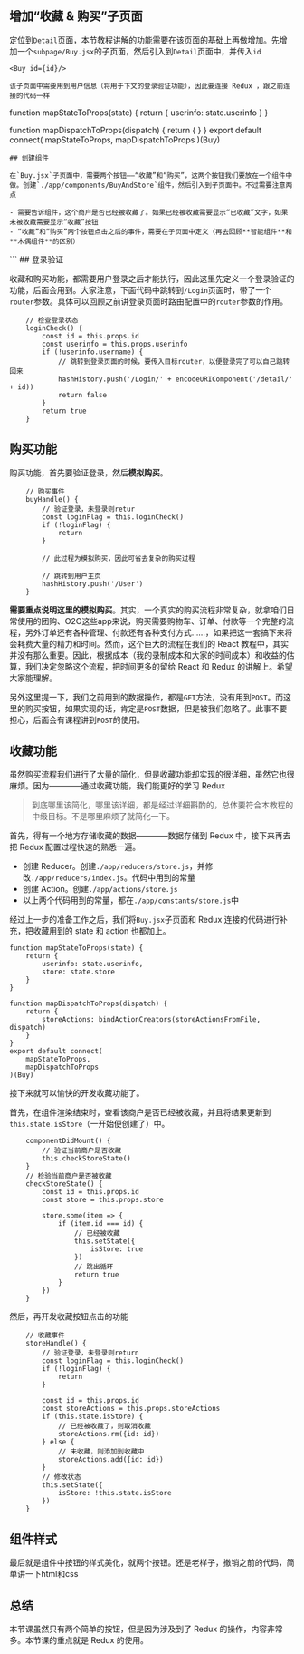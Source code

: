 ## 增加“收藏 & 购买”子页面

定位到`Detail`页面，本节教程讲解的功能需要在该页面的基础上再做增加。先增加一个`subpage/Buy.jsx`的子页面，然后引入到`Detail`页面中，并传入`id`

```
<Buy id={id}/>

该子页面中需要用到用户信息（将用于下文的登录验证功能），因此要连接 Redux ，跟之前连接的代码一样

```
function mapStateToProps(state) {
    return {
        userinfo: state.userinfo
    }
}

function mapDispatchToProps(dispatch) {
    return {
    }
}
export default connect(
    mapStateToProps,
    mapDispatchToProps
)(Buy)
```
## 创建组件

在`Buy.jsx`子页面中，需要两个按钮——“收藏”和“购买”，这两个按钮我们要放在一个组件中做。创建`./app/components/BuyAndStore`组件，然后引入到子页面中。不过需要注意两点

- 需要告诉组件，这个商户是否已经被收藏了。如果已经被收藏需要显示“已收藏”文字，如果未被收藏需要显示“收藏”按钮
- “收藏”和“购买”两个按钮点击之后的事件，需要在子页面中定义（再去回顾**智能组件**和**木偶组件**的区别）

```
<BuyAndStore isStore={this.state.isStore} buyHandle={this.buyHandle.bind(this)} storeHandle={this.storeHandle.bind(this)}/>
```
## 登录验证

收藏和购买功能，都需要用户登录之后才能执行，因此这里先定义一个登录验证的功能，后面会用到。大家注意，下面代码中跳转到`/Login`页面时，带了一个`router`参数。具体可以回顾之前讲登录页面时路由配置中的`router`参数的作用。

```
    // 检查登录状态
    loginCheck() {
        const id = this.props.id
        const userinfo = this.props.userinfo
        if (!userinfo.username) {
            // 跳转到登录页面的时候，要传入目标router，以便登录完了可以自己跳转回来
            hashHistory.push('/Login/' + encodeURIComponent('/detail/' + id))
            return false
        }
        return true
    }
```
## 购买功能

购买功能，首先要验证登录，然后**模拟购买**。

```
    // 购买事件
    buyHandle() {
        // 验证登录，未登录则retur
        const loginFlag = this.loginCheck()
        if (!loginFlag) {
            return
        }

        // 此过程为模拟购买，因此可省去复杂的购买过程

        // 跳转到用户主页
        hashHistory.push('/User')
    }
```

**需要重点说明这里的模拟购买**。其实，一个真实的购买流程非常复杂，就拿咱们日常使用的团购、O2O这些app来说，购买需要购物车、订单、付款等一个完整的流程，另外订单还有各种管理、付款还有各种支付方式……，如果把这一套搞下来将会耗费大量的精力和时间。然而，这个巨大的流程在我们的 React 教程中，其实并没有那么重要。因此，根据成本（我的录制成本和大家的时间成本）和收益的估算，我们决定忽略这个流程，把时间更多的留给 React 和 Redux 的讲解上。希望大家能理解。

另外这里提一下，我们之前用到的数据操作，都是`GET`方法，没有用到`POST`。而这里的购买按钮，如果实现的话，肯定是`POST`数据，但是被我们忽略了。此事不要担心，后面会有课程讲到`POST`的使用。

## 收藏功能

虽然购买流程我们进行了大量的简化，但是收藏功能却实现的很详细，虽然它也很麻烦。因为————通过收藏功能，我们能更好的学习 Redux

> 到底哪里该简化，哪里该详细，都是经过详细斟酌的，总体要符合本教程的中级目标。不是哪里麻烦了就简化一下。

首先，得有一个地方存储收藏的数据————数据存储到 Redux 中，接下来再去把 Redux 配置过程快速的熟悉一遍。

- 创建 Reducer。创建`./app/reducers/store.js`，并修改`./app/reducers/index.js`。代码中用到的常量
- 创建 Action。创建`./app/actions/store.js`
- 以上两个代码用到的常量，都在`./app/constants/store.js`中

经过上一步的准备工作之后，我们将`Buy.jsx`子页面和 Redux 连接的代码进行补充，把收藏用到的 state 和 action 也都加上。

```
function mapStateToProps(state) {
    return {
        userinfo: state.userinfo,
        store: state.store
    }
}

function mapDispatchToProps(dispatch) {
    return {
        storeActions: bindActionCreators(storeActionsFromFile, dispatch)
    }
}
export default connect(
    mapStateToProps,
    mapDispatchToProps
)(Buy)
```
接下来就可以愉快的开发收藏功能了。

首先，在组件渲染结束时，查看该商户是否已经被收藏，并且将结果更新到`this.state.isStore`（一开始便创建了）中。

```
    componentDidMount() {
        // 验证当前商户是否收藏
        this.checkStoreState()
    }
    // 检验当前商户是否被收藏
    checkStoreState() {
        const id = this.props.id
        const store = this.props.store

        store.some(item => {
            if (item.id === id) {
                // 已经被收藏
                this.setState({
                    isStore: true
                })
                // 跳出循环
                return true
            }
        })
    }
```

然后，再开发收藏按钮点击的功能

```
    // 收藏事件
    storeHandle() {
        // 验证登录，未登录则return
        const loginFlag = this.loginCheck()
        if (!loginFlag) {
            return
        }

        const id = this.props.id
        const storeActions = this.props.storeActions
        if (this.state.isStore) {
            // 已经被收藏了，则取消收藏
            storeActions.rm({id: id})
        } else {
            // 未收藏，则添加到收藏中
            storeActions.add({id: id})
        }
        // 修改状态
        this.setState({
            isStore: !this.state.isStore
        })
    }
```
## 组件样式

最后就是组件中按钮的样式美化，就两个按钮。还是老样子，撤销之前的代码，简单讲一下html和css

## 总结

本节课虽然只有两个简单的按钮，但是因为涉及到了 Redux 的操作，内容非常多。本节课的重点就是 Redux 的使用。













####
